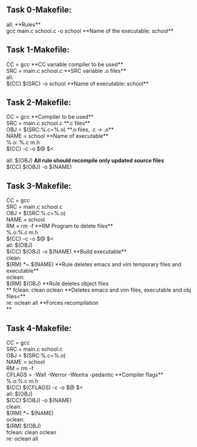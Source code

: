 <h2>Task 0-Makefile:</h2>
all: **Rules**<br>
gcc main.c school.c -o school	**Name of the executable: school**<br>


<h2>Task 1-Makefile:</h2>
CC = gcc			**CC variable compiler to be used**<br>
SRC = main.c school.c		**SRC variable .o files**<br>
all:<br>
$(CC) $(SRC) -o school		**Name of executable: school**<br>


<h2>Task 2-Makefile:</h2>
CC = gcc **Compiler to be used**<br>
SRC = main.c school.c **.c files**<br>
OBJ = $(SRC:%.c=%.o) **.o files, .c -> .o**<br>
NAME = school	 **Name of executable**<br>
%.o: %.c m.h<br>
$(CC) -c -o $@ $<<br>

all: $(OBJ) **All rule should recompile only updated source files**<br>
$(CC) $(OBJ) -o $(NAME)<br>


<h2>Task 3-Makefile:</h2>
CC = gcc<br>
SRC = main.c school.c<br>
OBJ = $(SRC:%.c=%.o)<br>
NAME = school<br>
RM = rm -f **RM Program to delete files**<br>
%.o:%.c m.h<br>
$(CC) -c -o $@ $<<br>
all: $(OBJ)<br>
$(CC) $(OBJ) -o $(NAME)	**Build executable**<br>
clean:<br>
$(RM) *~ $(NAME) **Rule deletes emacs and vim temporary files and executable**<br>
oclean:<br>
$(RM) $(OBJ) **Rule deletes object files<br>**
fclean: clean oclean **Deletes emacs and vim files, executable and obj files<**<br>
re: oclean all **Forces recompilation<br>**


<h2>Task 4-Makefile:</h2>
CC = gcc<br>
SRC = main.c school.c<br>
OBJ = $(SRC:%.c=%.o)<br>
NAME = school<br>
RM = rm -f<br>
CFLAGS = -Wall -Werror -Wextra -pedantic **Compiler flags**<br>
%.o:%.c m.h<br>
$(CC) $(CFLAGS) -c -o $@ $< <br>
all: $(OBJ)<br>
$(CC) $(OBJ) -o $(NAME)<br>
clean:<br>
$(RM) *~ $(NAME)<br>
oclean:<br>
$(RM) $(OBJ)<br>
fclean: clean oclean<br>
re: oclean all<br>
